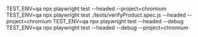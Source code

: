 TEST_ENV=qa npx playwright test  --headed --project=chromium
TEST_ENV=qa npx playwright test ./tests/verifyProduct.spec.js --headed  --project=chromium
TEST_ENV=qa npx playwright test --headed --debug
TEST_ENV=qa npx playwright test --headed --debug --project=chromium